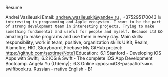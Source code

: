 Resume

Andrei Vasileuski
Email: andrew.wasileuski@yandex.ru , +375295170043
I`m interesting in programming and Apple ecosystem. I want to be the part of strong development team in interesting projects. Trying to make something fundamental and useful for people and myself. Because it`s so amazing to make programs and use them in every day.
Main skills: responsibility, work in team, positive, organization skills
UIKit, Realm, Alamofire, HIG, Storyboard, Firebase
My GitHub project: https://github.com/saxtime/Note1
Education:  6.1 Stanford - Developing iOS Apps with Swift;  6.2 iOS & Swift - The complete iOS App Development Bootcamp. Angela Yu (Udemy);  6.3 Online курсы «iOS-разработчик». swiftbook.ru.
Russian - native English - B1
